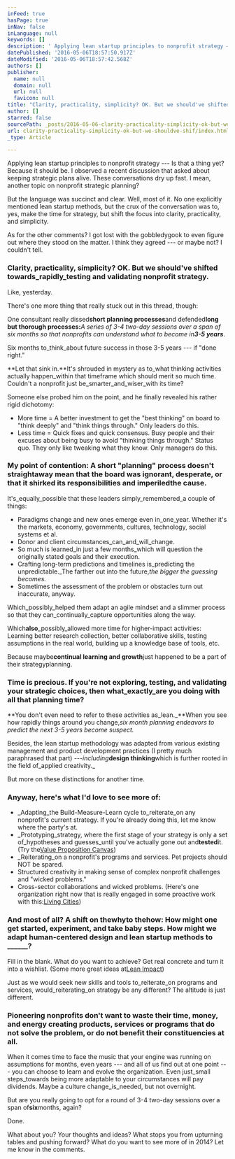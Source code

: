 ```yaml
---
inFeed: true
hasPage: true
inNav: false
inLanguage: null
keywords: []
description: ' Applying lean startup principles to nonprofit strategy — Is that a thing yet? Because it should be. I observed a recent discussion that asked about keeping strategic plans alive. These conversations dry up fast. I mean, another topic on nonprofit strategic planning?'
datePublished: '2016-05-06T18:57:50.917Z'
dateModified: '2016-05-06T18:57:42.568Z'
authors: []
publisher:
  name: null
  domain: null
  url: null
  favicon: null
title: "Clarity, practicality, simplicity? OK. But we should've shifted towardsrapidlytesting and validating nonprofit strategy."
author: []
starred: false
sourcePath: _posts/2016-05-06-clarity-practicality-simplicity-ok-but-we-shouldve-shif.md
url: clarity-practicality-simplicity-ok-but-we-shouldve-shif/index.html
_type: Article

---
```

Applying lean startup principles to nonprofit strategy --- Is that a thing yet? Because it should be. I observed a recent discussion that asked about keeping strategic plans alive. These conversations dry up fast. I mean, another topic on nonprofit strategic planning?

But the language was succinct and clear. Well, most of it. No one explicitly mentioned lean startup methods, but the crux of the conversation was to, yes, make the time for strategy, but shift the focus into clarity, practicality, and simplicity.

As for the other comments? I got lost with the gobbledygook to even figure out where they stood on the matter. I think they agreed --- or maybe not? I couldn't tell.

### Clarity, practicality, simplicity? OK. But we should've shifted towards_rapidly_testing and validating nonprofit strategy.

Like, yesterday.

There's one more thing that really stuck out in this thread, though:

One consultant really dissed**short planning processes**and defended**long but thorough processes:**_A series of 3-4 two-day sessions over a span of six months so that nonprofits can understand what to become in**3-5 years**_.

Six months to_think_about future success in those 3-5 years --- if "done right."

**Let that sink in.**It's shrouded in mystery as to_what thinking activities actually happen_within that timeframe which should merit so much time. Couldn't a nonprofit just be_smarter_and_wiser_with its time?

Someone else probed him on the point, and he finally revealed his rather rigid dichotomy:

* More time = A better investment to get the "best thinking" on board to "think deeply" and "think things through." Only leaders do this.
* Less time = Quick fixes and quick consensus. Busy people and their excuses about being busy to avoid "thinking things through." Status quo. They only like tweaking what they know. Only managers do this.

### My point of contention: A short "planning" process doesn't straightaway mean that the board was ignorant, desperate, or that it shirked its responsibilities and imperiled**the cause.**

It's_equally_possible that these leaders simply_remembered_a couple of things:

* Paradigms change and new ones emerge even in_one_year. Whether it's the markets, economy, governments, cultures, technology, social systems et al.
* Donor and client circumstances_can_and_will_change.
* So much is learned_in just a few months_which will question the originally stated goals and their execution.
* Crafting long-term predictions and timelines is_predicting the unpredictable._The farther out into the future,_the bigger the guessing becomes._
* Sometimes the assessment of the problem or obstacles turn out inaccurate, anyway.

Which_possibly_helped them adapt an agile mindset and a slimmer process so that they can_continually_capture opportunities along the way.

Which**also**_possibly_allowed more time for higher-impact activities: Learning better research collection, better collaborative skills, testing assumptions in the real world, building up a knowledge base of tools, etc.

Because maybe**continual learning and growth**just happened to be a part of their strategyplanning.

### Time is precious. If you're not exploring, testing, and validating your strategic choices, then what_exactly_are you doing with all that planning time?

**You don't even need to refer to these activities as_lean._**When you see how rapidly things around you change,_six month planning endeavors to predict the next 3-5 years become suspect._

Besides, the lean startup methodology was adapted from various existing management and product development practices (I pretty much paraphrased that part) ---_including_**design thinking**which is further rooted in the field of_applied creativity._

But more on these distinctions for another time.

### Anyway, here's what I'd love to see more of:

* _Adapting_the Build-Measure-Learn cycle to_reiterate_on any nonprofit's current strategy. If you're already doing this, let me know where the party's at.
* _Prototyping_strategy, where the first stage of your strategy is only a set of_hypotheses and guesses_until you've actually gone out and**tested**it. (Try the[Value Proposition Canvas][0])
* _Reiterating_on a nonprofit's programs and services. Pet projects should NOT be spared.
* Structured creativity in making sense of complex nonprofit challenges and "wicked problems."
* Cross-sector collaborations and wicked problems. (Here's one organization right now that is really engaged in some proactive work with this:[Living Cities][1])

### And most of all? A shift on the**why**to the**how**: How might one get started, experiment, and take baby steps. How might we adapt human-centered design and lean startup methods to \_\_\_\_\_\_?

Fill in the blank. What do you want to achieve? Get real concrete and turn it into a wishlist. (Some more great ideas at[Lean Impact][2])

Just as we would seek new skills and tools to_reiterate_on programs and services, would_reiterating_on strategy be any different? The altitude is just different.

### Pioneering nonprofits don't want to waste their time, money, and energy creating products, services or programs that do not solve the problem, or do not benefit their constituencies at all.

When it comes time to face the music that your engine was running on assumptions for months, even years --- and all of us find out at one point --- you can choose to learn and evolve the organization. Even just_small steps_towards being more adaptable to your circumstances will pay dividends. Maybe a culture change_is_needed, but not overnight.

But are you really going to opt for a round of 3-4 two-day sessions over a span of**six**months, again?

Done.

What about you? Your thoughts and ideas? What stops you from upturning tables and pushing forward? What do you want to see more of in 2014? Let me know in the comments.

[0]: http://skylance.org/2013/07/5-reasons-nonprofits-proposition-canvas-test-assumptions/
[1]: http://www.livingcities.org/blog/
[2]: http://www.leanimpact.org/blog/